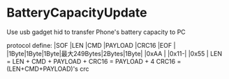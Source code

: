 # BatteryCapacityUpdate
Use usb gadget hid to transfer Phone's battery capacity to PC

protocol define:
|SOF  |LEN  |CMD  |PAYLOAD     |CRC16 |EOF  |
|1Byte|1Byte|1Byte|最大249Bytes|2Bytes|1Byte|
|0xAA |     |0x11-|                   |0x55 |
LEN = LEN + CMD + PAYLOAD + CRC16 = PAYLOAD + 4
CRC16 = (LEN+CMD+PAYLOAD)'s crc
